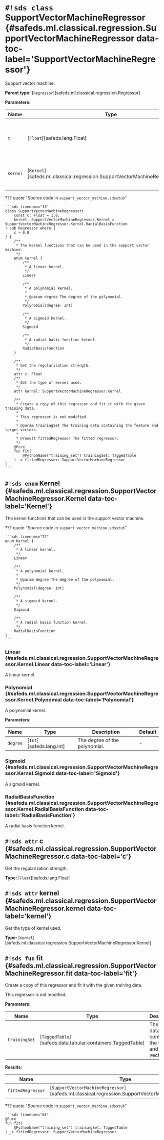 # `#!sds class` SupportVectorMachineRegressor {#safeds.ml.classical.regression.SupportVectorMachineRegressor data-toc-label='SupportVectorMachineRegressor'}

Support vector machine.

**Parent type:** [`Regressor`][safeds.ml.classical.regression.Regressor]

**Parameters:**

| Name | Type | Description | Default |
|------|------|-------------|---------|
| `c` | [`Float`][safeds.lang.Float] | The strength of regularization. Must be strictly positive. | `#!sds 1.0` |
| `kernel` | [`Kernel`][safeds.ml.classical.regression.SupportVectorMachineRegressor.Kernel] | The type of kernel to be used. Defaults to None. | `#!sds SupportVectorMachineRegressor.Kernel.RadialBasisFunction` |

??? quote "Source code in `support_vector_machine.sdsstub`"

    ```sds linenums="13"
    class SupportVectorMachineRegressor(
        const c: Float = 1.0,
        kernel: SupportVectorMachineRegressor.Kernel = SupportVectorMachineRegressor.Kernel.RadialBasisFunction
    ) sub Regressor where {
        c > 0.0
    } {
        /**
         * The kernel functions that can be used in the support vector machine.
         */
        enum Kernel {
            /**
             * A linear kernel.
             */
            Linear
    
            /**
             * A polynomial kernel.
             *
             * @param degree The degree of the polynomial.
             */
            Polynomial(degree: Int)
    
            /**
             * A sigmoid kernel.
             */
            Sigmoid
    
            /**
             * A radial basis function kernel.
             */
            RadialBasisFunction
        }
    
        /**
         * Get the regularization strength.
         */
        attr c: Float
        /**
         * Get the type of kernel used.
         */
        attr kernel: SupportVectorMachineRegressor.Kernel
    
        /**
         * Create a copy of this regressor and fit it with the given training data.
         *
         * This regressor is not modified.
         *
         * @param trainingSet The training data containing the feature and target vectors.
         *
         * @result fittedRegressor The fitted regressor.
         */
        @Pure
        fun fit(
            @PythonName("training_set") trainingSet: TaggedTable
        ) -> fittedRegressor: SupportVectorMachineRegressor
    }
    ```

## `#!sds enum` Kernel {#safeds.ml.classical.regression.SupportVectorMachineRegressor.Kernel data-toc-label='Kernel'}

The kernel functions that can be used in the support vector machine.

??? quote "Source code in `support_vector_machine.sdsstub`"

    ```sds linenums="22"
    enum Kernel {
        /**
         * A linear kernel.
         */
        Linear
    
        /**
         * A polynomial kernel.
         *
         * @param degree The degree of the polynomial.
         */
        Polynomial(degree: Int)
    
        /**
         * A sigmoid kernel.
         */
        Sigmoid
    
        /**
         * A radial basis function kernel.
         */
        RadialBasisFunction
    }
    ```

### Linear {#safeds.ml.classical.regression.SupportVectorMachineRegressor.Kernel.Linear data-toc-label='Linear'}

A linear kernel.

### Polynomial {#safeds.ml.classical.regression.SupportVectorMachineRegressor.Kernel.Polynomial data-toc-label='Polynomial'}

A polynomial kernel.

**Parameters:**

| Name | Type | Description | Default |
|------|------|-------------|---------|
| `degree` | [`Int`][safeds.lang.Int] | The degree of the polynomial. | - |

### Sigmoid {#safeds.ml.classical.regression.SupportVectorMachineRegressor.Kernel.Sigmoid data-toc-label='Sigmoid'}

A sigmoid kernel.

### RadialBasisFunction {#safeds.ml.classical.regression.SupportVectorMachineRegressor.Kernel.RadialBasisFunction data-toc-label='RadialBasisFunction'}

A radial basis function kernel.

## `#!sds attr` c {#safeds.ml.classical.regression.SupportVectorMachineRegressor.c data-toc-label='c'}

Get the regularization strength.

**Type:** [`Float`][safeds.lang.Float]

## `#!sds attr` kernel {#safeds.ml.classical.regression.SupportVectorMachineRegressor.kernel data-toc-label='kernel'}

Get the type of kernel used.

**Type:** [`Kernel`][safeds.ml.classical.regression.SupportVectorMachineRegressor.Kernel]

## `#!sds fun` fit {#safeds.ml.classical.regression.SupportVectorMachineRegressor.fit data-toc-label='fit'}

Create a copy of this regressor and fit it with the given training data.

This regressor is not modified.

**Parameters:**

| Name | Type | Description | Default |
|------|------|-------------|---------|
| `trainingSet` | [`TaggedTable`][safeds.data.tabular.containers.TaggedTable] | The training data containing the feature and target vectors. | - |

**Results:**

| Name | Type | Description |
|------|------|-------------|
| `fittedRegressor` | [`SupportVectorMachineRegressor`][safeds.ml.classical.regression.SupportVectorMachineRegressor] | The fitted regressor. |

??? quote "Source code in `support_vector_machine.sdsstub`"

    ```sds linenums="64"
    @Pure
    fun fit(
        @PythonName("training_set") trainingSet: TaggedTable
    ) -> fittedRegressor: SupportVectorMachineRegressor
    ```
